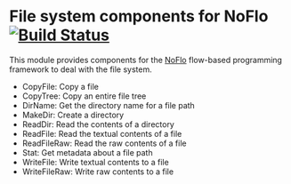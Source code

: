 File system components for NoFlo [![Build Status](https://secure.travis-ci.org/noflo/noflo-filesystem.png?branch=master)](https://travis-ci.org/noflo/noflo-filesystem)
=========================

This module provides components for the [NoFlo](http://noflojs.org/) flow-based programming framework to deal with the file system.

* CopyFile: Copy a file
* CopyTree: Copy an entire file tree
* DirName: Get the directory name for a file path
* MakeDir: Create a directory
* ReadDir: Read the contents of a directory
* ReadFile: Read the textual contents of a file
* ReadFileRaw: Read the raw contents of a file
* Stat: Get metadata about a file path
* WriteFile: Write textual contents to a file
* WriteFileRaw: Write raw contents to a file
